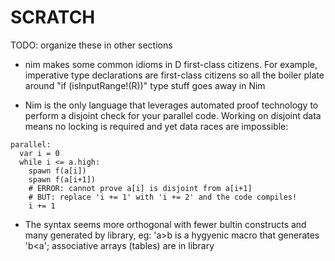 # SCRATCH

TODO: organize these in other sections

* nim makes some common idioms in D first-class citizens. For example, imperative type declarations are first-class citizens so all the boiler plate around "if (isInputRange!(R))" type stuff goes away in Nim

* Nim is the only language that leverages automated proof technology to perform a disjoint check for your parallel code. Working on disjoint data means no locking is required and yet data races are impossible:

```
parallel:
  var i = 0
  while i <= a.high:
    spawn f(a[i])
    spawn f(a[i+1])
    # ERROR: cannot prove a[i] is disjoint from a[i+1]
    # BUT: replace 'i += 1' with 'i += 2' and the code compiles!
    i += 1
```

* The syntax seems more orthogonal with fewer bultin constructs and many generated by library, eg: 'a>b is a hygyenic macro that generates 'b<a'; associative arrays (tables) are in library

